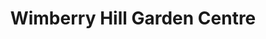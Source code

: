 ---
title: "Wimberry Hill Garden Centre"
url: /glossop/wimberry-hill-garden-centre/
shop: garden centre
---